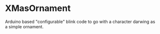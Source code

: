 # XMasOrnament
Arduino based "configurable" blink code to go with a character darwing as a simple ornament.
